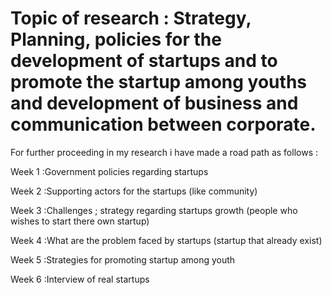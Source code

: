 # Topic of research : Strategy, Planning, policies for the development of startups and to promote the startup among youths and development of business and communication between corporate. 

For further proceeding in my research i have made a road path as follows :

Week 1 :Government policies regarding startups

Week 2 :Supporting actors for the startups (like community)

Week 3 :Challenges ; strategy regarding startups growth (people who wishes to start there own startup)

Week 4 :What are the problem faced by startups (startup that already exist)

Week 5 :Strategies for promoting startup among youth

Week 6 :Interview of real startups 


